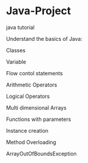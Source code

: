 # Java-Project
java tutorial

Understand the basics of Java:

Classes

Variable

Flow contol statements

Arithmetic Operators

Logical Operators

Multi dimensional Arrays

Functions with parameters

Instance creation

Method Overloading

ArrayOutOfBoundsException

